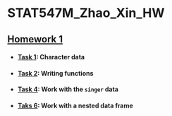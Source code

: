 # STAT547M_Zhao_Xin_HW

## [Homework 1](https://github.com/zxkathy/STAT547M_Zhao_Xin_HW/tree/master/HW1)

- #### [Task 1](https://github.com/zxkathy/STAT547M_Zhao_Xin_HW/blob/master/HW1/Task1/HW01_1.md): Character data
- #### [Task 2](https://github.com/zxkathy/STAT547M_Zhao_Xin_HW/blob/master/HW1/Task2/HW01_2.md): Writing functions
- #### [Task 4](https://github.com/zxkathy/STAT547M_Zhao_Xin_HW/blob/master/HW1/Task4/HW01_4.md): Work with the `singer` data
- #### [Taks 6](https://github.com/zxkathy/STAT547M_Zhao_Xin_HW/blob/master/HW1/Task6/HW01_6.md): Work with a nested data frame
